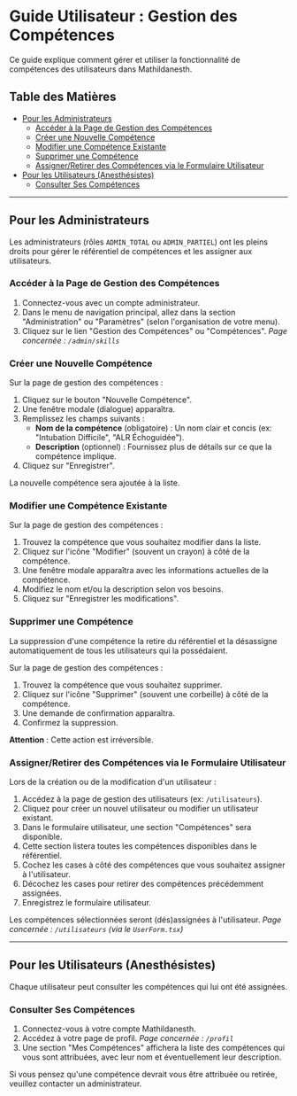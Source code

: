 # Guide Utilisateur : Gestion des Compétences

Ce guide explique comment gérer et utiliser la fonctionnalité de compétences des utilisateurs dans Mathildanesth.

## Table des Matières

- [Pour les Administrateurs](#pour-les-administrateurs)
  - [Accéder à la Page de Gestion des Compétences](#accéder-à-la-page-de-gestion-des-compétences)
  - [Créer une Nouvelle Compétence](#créer-une-nouvelle-compétence)
  - [Modifier une Compétence Existante](#modifier-une-compétence-existante)
  - [Supprimer une Compétence](#supprimer-une-compétence)
  - [Assigner/Retirer des Compétences via le Formulaire Utilisateur](#assignerretirer-des-compétences-via-le-formulaire-utilisateur)
- [Pour les Utilisateurs (Anesthésistes)](#pour-les-utilisateurs-anesthésistes)
  - [Consulter Ses Compétences](#consulter-ses-compétences)

---

## Pour les Administrateurs

Les administrateurs (rôles `ADMIN_TOTAL` ou `ADMIN_PARTIEL`) ont les pleins droits pour gérer le référentiel de compétences et les assigner aux utilisateurs.

### Accéder à la Page de Gestion des Compétences

1.  Connectez-vous avec un compte administrateur.
2.  Dans le menu de navigation principal, allez dans la section "Administration" ou "Paramètres" (selon l'organisation de votre menu).
3.  Cliquez sur le lien "Gestion des Compétences" ou "Compétences".
    *Page concernée : `/admin/skills`*

### Créer une Nouvelle Compétence

Sur la page de gestion des compétences :

1.  Cliquez sur le bouton "Nouvelle Compétence".
2.  Une fenêtre modale (dialogue) apparaîtra.
3.  Remplissez les champs suivants :
    *   **Nom de la compétence** (obligatoire) : Un nom clair et concis (ex: "Intubation Difficile", "ALR Échoguidée").
    *   **Description** (optionnel) : Fournissez plus de détails sur ce que la compétence implique.
4.  Cliquez sur "Enregistrer".

La nouvelle compétence sera ajoutée à la liste.

### Modifier une Compétence Existante

Sur la page de gestion des compétences :

1.  Trouvez la compétence que vous souhaitez modifier dans la liste.
2.  Cliquez sur l'icône "Modifier" (souvent un crayon) à côté de la compétence.
3.  Une fenêtre modale apparaîtra avec les informations actuelles de la compétence.
4.  Modifiez le nom et/ou la description selon vos besoins.
5.  Cliquez sur "Enregistrer les modifications".

### Supprimer une Compétence

La suppression d'une compétence la retire du référentiel et la désassigne automatiquement de tous les utilisateurs qui la possédaient.

Sur la page de gestion des compétences :

1.  Trouvez la compétence que vous souhaitez supprimer.
2.  Cliquez sur l'icône "Supprimer" (souvent une corbeille) à côté de la compétence.
3.  Une demande de confirmation apparaîtra.
4.  Confirmez la suppression.

**Attention** : Cette action est irréversible.

### Assigner/Retirer des Compétences via le Formulaire Utilisateur

Lors de la création ou de la modification d'un utilisateur :

1.  Accédez à la page de gestion des utilisateurs (ex: `/utilisateurs`).
2.  Cliquez pour créer un nouvel utilisateur ou modifier un utilisateur existant.
3.  Dans le formulaire utilisateur, une section "Compétences" sera disponible.
4.  Cette section listera toutes les compétences disponibles dans le référentiel.
5.  Cochez les cases à côté des compétences que vous souhaitez assigner à l'utilisateur.
6.  Décochez les cases pour retirer des compétences précédemment assignées.
7.  Enregistrez le formulaire utilisateur.

Les compétences sélectionnées seront (dés)assignées à l'utilisateur.
*Page concernée : `/utilisateurs` (via le `UserForm.tsx`)*

---

## Pour les Utilisateurs (Anesthésistes)

Chaque utilisateur peut consulter les compétences qui lui ont été assignées.

### Consulter Ses Compétences

1.  Connectez-vous à votre compte Mathildanesth.
2.  Accédez à votre page de profil.
    *Page concernée : `/profil`*
3.  Une section "Mes Compétences" affichera la liste des compétences qui vous sont attribuées, avec leur nom et éventuellement leur description.

Si vous pensez qu'une compétence devrait vous être attribuée ou retirée, veuillez contacter un administrateur. 